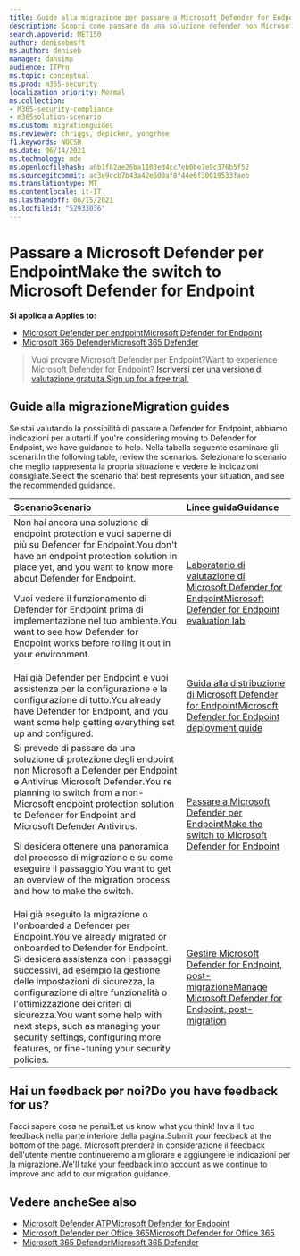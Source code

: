 ```yaml
---
title: Guide alla migrazione per passare a Microsoft Defender for Endpoint
description: Scopri come passare da una soluzione defender non Microsoft 365 a Microsoft Defender per Endpoint
search.appverid: MET150
author: denisebmsft
ms.author: deniseb
manager: dansimp
audience: ITPro
ms.topic: conceptual
ms.prod: m365-security
localization_priority: Normal
ms.collection:
- M365-security-compliance
- m365solution-scenario
ms.custom: migrationguides
ms.reviewer: chriggs, depicker, yongrhee
f1.keywords: NOCSH
ms.date: 06/14/2021
ms.technology: mde
ms.openlocfilehash: a0b1f82ae26ba1103ed4cc7eb0be7e9c376b5f52
ms.sourcegitcommit: ac3e9ccb7b43a42e600af8f44e6f30019533faeb
ms.translationtype: MT
ms.contentlocale: it-IT
ms.lasthandoff: 06/15/2021
ms.locfileid: "52933036"
---
```

# <a name="make-the-switch-to-microsoft-defender-for-endpoint"></a><span data-ttu-id="e1b63-103">Passare a Microsoft Defender per Endpoint</span><span class="sxs-lookup"><span data-stu-id="e1b63-103">Make the switch to Microsoft Defender for Endpoint</span></span>

<span data-ttu-id="e1b63-104">**Si applica a:**</span><span class="sxs-lookup"><span data-stu-id="e1b63-104">**Applies to:**</span></span>
- [<span data-ttu-id="e1b63-105">Microsoft Defender per endpoint</span><span class="sxs-lookup"><span data-stu-id="e1b63-105">Microsoft Defender for Endpoint</span></span>](https://go.microsoft.com/fwlink/p/?linkid=2154037)
- [<span data-ttu-id="e1b63-106">Microsoft 365 Defender</span><span class="sxs-lookup"><span data-stu-id="e1b63-106">Microsoft 365 Defender</span></span>](https://go.microsoft.com/fwlink/?linkid=2118804)

> <span data-ttu-id="e1b63-107">Vuoi provare Microsoft Defender per Endpoint?</span><span class="sxs-lookup"><span data-stu-id="e1b63-107">Want to experience Microsoft Defender for Endpoint?</span></span> [<span data-ttu-id="e1b63-108">Iscriversi per una versione di valutazione gratuita.</span><span class="sxs-lookup"><span data-stu-id="e1b63-108">Sign up for a free trial.</span></span>](https://www.microsoft.com/microsoft-365/windows/microsoft-defender-atp?ocid=docs-wdatp-exposedapis-abovefoldlink)

## <a name="migration-guides"></a><span data-ttu-id="e1b63-109">Guide alla migrazione</span><span class="sxs-lookup"><span data-stu-id="e1b63-109">Migration guides</span></span>

<span data-ttu-id="e1b63-110">Se stai valutando la possibilità di passare a Defender for Endpoint, abbiamo indicazioni per aiutarti.</span><span class="sxs-lookup"><span data-stu-id="e1b63-110">If you're considering moving to Defender for Endpoint, we have guidance to help.</span></span> <span data-ttu-id="e1b63-111">Nella tabella seguente esaminare gli scenari.</span><span class="sxs-lookup"><span data-stu-id="e1b63-111">In the following table, review the scenarios.</span></span> <span data-ttu-id="e1b63-112">Selezionare lo scenario che meglio rappresenta la propria situazione e vedere le indicazioni consigliate.</span><span class="sxs-lookup"><span data-stu-id="e1b63-112">Select the scenario that best represents your situation, and see the recommended guidance.</span></span>

| <span data-ttu-id="e1b63-113">Scenario</span><span class="sxs-lookup"><span data-stu-id="e1b63-113">Scenario</span></span> | <span data-ttu-id="e1b63-114">Linee guida</span><span class="sxs-lookup"><span data-stu-id="e1b63-114">Guidance</span></span> |
|:----|:----|
| <span data-ttu-id="e1b63-115">Non hai ancora una soluzione di endpoint protection e vuoi saperne di più su Defender for Endpoint.</span><span class="sxs-lookup"><span data-stu-id="e1b63-115">You don't have an endpoint protection solution in place yet, and you want to know more about Defender for Endpoint.</span></span> <p> <span data-ttu-id="e1b63-116">Vuoi vedere il funzionamento di Defender for Endpoint prima di implementazione nel tuo ambiente.</span><span class="sxs-lookup"><span data-stu-id="e1b63-116">You want to see how Defender for Endpoint works before rolling it out in your environment.</span></span>  | [<span data-ttu-id="e1b63-117">Laboratorio di valutazione di Microsoft Defender for Endpoint</span><span class="sxs-lookup"><span data-stu-id="e1b63-117">Microsoft Defender for Endpoint evaluation lab</span></span>](evaluation-lab.md)   |
| <span data-ttu-id="e1b63-118">Hai già Defender per Endpoint e vuoi assistenza per la configurazione e la configurazione di tutto.</span><span class="sxs-lookup"><span data-stu-id="e1b63-118">You already have Defender for Endpoint, and you want some help getting everything set up and configured.</span></span>  | [<span data-ttu-id="e1b63-119">Guida alla distribuzione di Microsoft Defender for Endpoint</span><span class="sxs-lookup"><span data-stu-id="e1b63-119">Microsoft Defender for Endpoint deployment guide</span></span>](deployment-phases.md)  |
| <span data-ttu-id="e1b63-120">Si prevede di passare da una soluzione di protezione degli endpoint non Microsoft a Defender per Endpoint e Antivirus Microsoft Defender.</span><span class="sxs-lookup"><span data-stu-id="e1b63-120">You're planning to switch from a non-Microsoft endpoint protection solution to Defender for Endpoint and Microsoft Defender Antivirus.</span></span> <p> <span data-ttu-id="e1b63-121">Si desidera ottenere una panoramica del processo di migrazione e su come eseguire il passaggio.</span><span class="sxs-lookup"><span data-stu-id="e1b63-121">You want to get an overview of the migration process and how to make the switch.</span></span> |[<span data-ttu-id="e1b63-122">Passare a Microsoft Defender per Endpoint</span><span class="sxs-lookup"><span data-stu-id="e1b63-122">Make the switch to Microsoft Defender for Endpoint</span></span>](switch-to-microsoft-defender-migration.md)   |
| <span data-ttu-id="e1b63-123">Hai già eseguito la migrazione o l'onboarded a Defender per Endpoint.</span><span class="sxs-lookup"><span data-stu-id="e1b63-123">You've already migrated or onboarded to Defender for Endpoint.</span></span> <span data-ttu-id="e1b63-124">Si desidera assistenza con i passaggi successivi, ad esempio la gestione delle impostazioni di sicurezza, la configurazione di altre funzionalità o l'ottimizzazione dei criteri di sicurezza.</span><span class="sxs-lookup"><span data-stu-id="e1b63-124">You want some help with next steps, such as managing your security settings, configuring more features, or fine-tuning your security policies.</span></span> | [<span data-ttu-id="e1b63-125">Gestire Microsoft Defender for Endpoint, post-migrazione</span><span class="sxs-lookup"><span data-stu-id="e1b63-125">Manage Microsoft Defender for Endpoint, post-migration</span></span>](manage-atp-post-migration.md) |


## <a name="do-you-have-feedback-for-us"></a><span data-ttu-id="e1b63-126">Hai un feedback per noi?</span><span class="sxs-lookup"><span data-stu-id="e1b63-126">Do you have feedback for us?</span></span>

<span data-ttu-id="e1b63-127">Facci sapere cosa ne pensi!</span><span class="sxs-lookup"><span data-stu-id="e1b63-127">Let us know what you think!</span></span> <span data-ttu-id="e1b63-128">Invia il tuo feedback nella parte inferiore della pagina.</span><span class="sxs-lookup"><span data-stu-id="e1b63-128">Submit your feedback at the bottom of the page.</span></span> <span data-ttu-id="e1b63-129">Microsoft prenderà in considerazione il feedback dell'utente mentre continueremo a migliorare e aggiungere le indicazioni per la migrazione.</span><span class="sxs-lookup"><span data-stu-id="e1b63-129">We'll take your feedback into account as we continue to improve and add to our migration guidance.</span></span>

## <a name="see-also"></a><span data-ttu-id="e1b63-130">Vedere anche</span><span class="sxs-lookup"><span data-stu-id="e1b63-130">See also</span></span>

- [<span data-ttu-id="e1b63-131">Microsoft Defender ATP</span><span class="sxs-lookup"><span data-stu-id="e1b63-131">Microsoft Defender for Endpoint</span></span>](/windows/security/threat-protection)
- [<span data-ttu-id="e1b63-132">Microsoft Defender per Office 365</span><span class="sxs-lookup"><span data-stu-id="e1b63-132">Microsoft Defender for Office 365</span></span>](/microsoft-365/security/office-365-security/office-365-atp)
- [<span data-ttu-id="e1b63-133">Microsoft 365 Defender</span><span class="sxs-lookup"><span data-stu-id="e1b63-133">Microsoft 365 Defender</span></span>](/microsoft-365/security/defender/microsoft-threat-protection?) 
